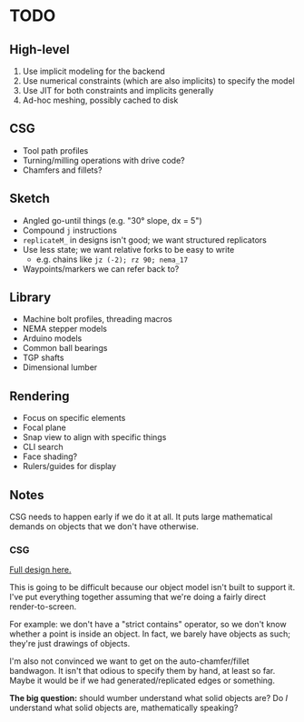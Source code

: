 # TODO
## High-level
1. Use implicit modeling for the backend
2. Use numerical constraints (which are also implicits) to specify the model
3. Use JIT for both constraints and implicits generally
4. Ad-hoc meshing, possibly cached to disk


## CSG
+ Tool path profiles
+ Turning/milling operations with drive code?
+ Chamfers and fillets?


## Sketch
+ Angled go-until things (e.g. "30° slope, dx = 5")
+ Compound `j` instructions
+ `replicateM_` in designs isn't good; we want structured replicators
+ Use less state; we want relative forks to be easy to write
  + e.g. chains like `jz (-2); rz 90; nema_17`
+ Waypoints/markers we can refer back to?


## Library
+ Machine bolt profiles, threading macros
+ NEMA stepper models
+ Arduino models
+ Common ball bearings
+ TGP shafts
+ Dimensional lumber


## Rendering
+ Focus on specific elements
+ Focal plane
+ Snap view to align with specific things
+ CLI search
+ Face shading?
+ Rulers/guides for display


## Notes
CSG needs to happen early if we do it at all. It puts large mathematical demands
on objects that we don't have otherwise.


### CSG
[Full design here.](design/csg.md)

This is going to be difficult because our object model isn't built to support
it. I've put everything together assuming that we're doing a fairly direct
render-to-screen.

For example: we don't have a "strict contains" operator, so we don't know
whether a point is inside an object. In fact, we barely have objects as such;
they're just drawings of objects.

I'm also not convinced we want to get on the auto-chamfer/fillet bandwagon. It
isn't that odious to specify them by hand, at least so far. Maybe it would be if
we had generated/replicated edges or something.

**The big question:** should wumber understand what solid objects are? Do _I_
understand what solid objects are, mathematically speaking?
